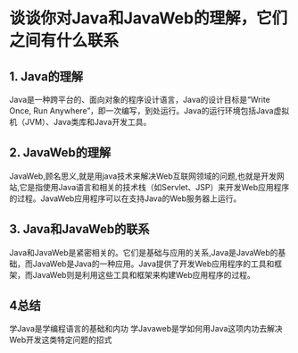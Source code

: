# 谈谈你对Java和JavaWeb的理解，它们之间有什么联系

## 1. Java的理解
Java是一种跨平台的、面向对象的程序设计语言，Java的设计目标是“Write Once, Run Anywhere”，即一次编写，到处运行。Java的运行环境包括Java虚拟机（JVM）、Java类库和Java开发工具。

## 2. JavaWeb的理解
JavaWeb,顾名思义,就是用java技术来解决Web互联网领域的问题,也就是开发网站,它是指使用Java语言和相关的技术栈（如Servlet、JSP）来开发Web应用程序的过程。JavaWeb应用程序可以在支持Java的Web服务器上运行。

## 3. Java和JavaWeb的联系
Java和JavaWeb是紧密相关的。它们是基础与应用的关系,Java是JavaWeb的基础，而JavaWeb是Java的一种应用。Java提供了开发Web应用程序的工具和框架，而JavaWeb则是利用这些工具和框架来构建Web应用程序的过程。
## 4总结
学Java是学编程语言的基础和内功
学Javaweb是学如何用Java这项内功去解决Web开发这类特定问题的招式